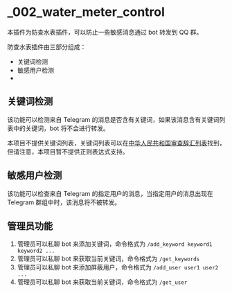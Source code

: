 # _002_water_meter_control

本插件为防查水表插件，可以防止一些敏感消息通过 bot 转发到 QQ 群。

防查水表插件由三部分组成：

- 关键词检测
- 敏感用户检测
- 

## 关键词检测

该功能可以检测来自 Telegram 的消息是否含有关键词，如果该消息含有关键词列表中的关键词，bot 将不会进行转发。

本项目不提供关键词列表，关键词列表可以在[中华人民共和国审查辞汇列表](https://zh.wikipedia.org/wiki/%E4%B8%AD%E8%8F%AF%E4%BA%BA%E6%B0%91%E5%85%B1%E5%92%8C%E5%9C%8B%E5%AF%A9%E6%9F%A5%E8%BE%AD%E5%BD%99%E5%88%97%E8%A1%A8)找到，但请注意，本项目暂不提供正则表达式支持。

## 敏感用户检测

该功能可以检查来自 Telegram 的指定用户的消息，当指定用户的消息出现在 Telegram 群组中时，该消息将不被转发。


## 管理员功能

1. 管理员可以私聊 bot 来添加关键词，命令格式为 `/add_keyword keyword1 keyword2 ...`
2. 管理员可以私聊 bot 来获取当前关键词，命令格式为 `/get_keywords`
3. 管理员可以私聊 bot 来添加屏蔽用户，命令格式为 `/add_user user1 user2 ...`
4. 管理员可以私聊 bot 来获取当前关键词，命令格式为 `/get_user` 